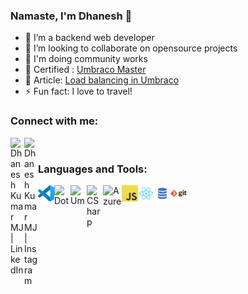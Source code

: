 ### Namaste, I'm Dhanesh 🙏




- 🔭 I’m a backend web developer
- 👯 I’m looking to collaborate on opensource projects
- 🏴󠁥󠁳󠁶󠁣󠁿 I'm doing community works
- 🏅 Certified : [Umbraco Master](https://umbraco.com/training/certified-developers/developer/?id=78fc07a9-211a-4907-9ff4-592f51c4e25e)
- 📕 Article: [Load balancing in Umbraco](https://archive.24days.in/umbraco-cms/2021/azure-load-balancing/)
- ⚡ Fun fact: I love to travel!



### Connect with me:

[<img align="left" alt="Dhanesh Kumar MJ | LinkedIn" width="22px" src="https://cdn.jsdelivr.net/npm/simple-icons@v3/icons/linkedin.svg" />][linkedin]
[<img align="left" alt="Dhanesh Kumar MJ | Instagram" width="22px" src="https://cdn.jsdelivr.net/npm/simple-icons@v3/icons/instagram.svg" />][instagram]

<br />

### Languages and Tools:

<img align="left" alt="Visual Studio Code" width="26px" src="https://raw.githubusercontent.com/github/explore/80688e429a7d4ef2fca1e82350fe8e3517d3494d/topics/visual-studio-code/visual-studio-code.png" />
<img align="left" alt="Dot Net" width="26px" height="30px" src="https://user-images.githubusercontent.com/58848912/148544460-f498bb8d-fe7e-41ad-aa8d-66541661eb7a.png" />
<img align="left" alt="Umbraco" width="26px" height="30px" src="https://upload.wikimedia.org/wikipedia/commons/thumb/1/17/Cib-umbraco_%28CoreUI_Icons_v1.0.0%29.svg/1200px-Cib-umbraco_%28CoreUI_Icons_v1.0.0%29.svg.png" />
<img align="left" alt="CSharp" width="26px" src="https://upload.wikimedia.org/wikipedia/commons/thumb/0/0d/C_Sharp_wordmark.svg/1200px-C_Sharp_wordmark.svg.png" />
<img align="left" alt="Azure" width="30px" src="https://user-images.githubusercontent.com/2660262/42069843-48b884dc-7b97-11e8-9eae-ff18255369fa.png" /> 
<img align="left" alt="JavaScript" width="26px" src="https://raw.githubusercontent.com/github/explore/80688e429a7d4ef2fca1e82350fe8e3517d3494d/topics/javascript/javascript.png" /> 
<img align="left" alt="React" width="26px" src="https://raw.githubusercontent.com/github/explore/80688e429a7d4ef2fca1e82350fe8e3517d3494d/topics/react/react.png" />
<img align="left" alt="SQL" width="26px" src="https://raw.githubusercontent.com/github/explore/80688e429a7d4ef2fca1e82350fe8e3517d3494d/topics/sql/sql.png" />
<img align="left" alt="Git" width="26px" src="https://raw.githubusercontent.com/github/explore/80688e429a7d4ef2fca1e82350fe8e3517d3494d/topics/git/git.png" />



<br />


[instagram]: https://www.instagram.com/dhanesh.alive/
[linkedin]: https://www.linkedin.com/in/its-me-dhanesh-kumar-mj/

